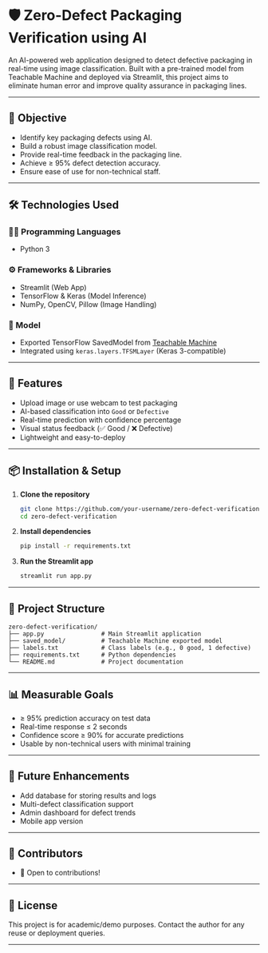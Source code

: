 
# 🛡️ Zero-Defect Packaging Verification using AI

An AI-powered web application designed to detect defective packaging in real-time using image classification. Built with a pre-trained model from Teachable Machine and deployed via Streamlit, this project aims to eliminate human error and improve quality assurance in packaging lines.

---

## 📌 Objective

- Identify key packaging defects using AI.
- Build a robust image classification model.
- Provide real-time feedback in the packaging line.
- Achieve ≥ 95% defect detection accuracy.
- Ensure ease of use for non-technical staff.

---

## 🛠️ Technologies Used

### 👨‍💻 Programming Languages
- Python 3

### ⚙️ Frameworks & Libraries
- Streamlit (Web App)
- TensorFlow & Keras (Model Inference)
- NumPy, OpenCV, Pillow (Image Handling)

### 📁 Model
- Exported TensorFlow SavedModel from [Teachable Machine](https://teachablemachine.withgoogle.com/)
- Integrated using `keras.layers.TFSMLayer` (Keras 3-compatible)

---

## 🎯 Features

- Upload image or use webcam to test packaging
- AI-based classification into `Good` or `Defective`
- Real-time prediction with confidence percentage
- Visual status feedback (✅ Good / ❌ Defective)
- Lightweight and easy-to-deploy

---

## 📦 Installation & Setup

1. **Clone the repository**
   ```bash
   git clone https://github.com/your-username/zero-defect-verification.git
   cd zero-defect-verification
   ```

2. **Install dependencies**
   ```bash
   pip install -r requirements.txt
   ```

3. **Run the Streamlit app**
   ```bash
   streamlit run app.py
   ```

---

## 📂 Project Structure

```
zero-defect-verification/
├── app.py                # Main Streamlit application
├── saved_model/          # Teachable Machine exported model
├── labels.txt            # Class labels (e.g., 0 good, 1 defective)
├── requirements.txt      # Python dependencies
└── README.md             # Project documentation
```

---

## 📊 Measurable Goals

- ≥ 95% prediction accuracy on test data
- Real-time response ≤ 2 seconds
- Confidence score ≥ 90% for accurate predictions
- Usable by non-technical users with minimal training

---

## 🚀 Future Enhancements

- Add database for storing results and logs
- Multi-defect classification support
- Admin dashboard for defect trends
- Mobile app version

---

## 👥 Contributors
- 🤝 Open to contributions!
---

## 📃 License

This project is for academic/demo purposes. Contact the author for any reuse or deployment queries.

---
